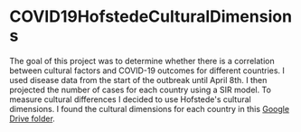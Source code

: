 # COVID19HofstedeCulturalDimensions

The goal of this project was to determine whether there is a correlation between cultural factors and COVID-19 outcomes for different countries. I used disease data from the start of the outbreak until April 8th. I then projected the number of cases for each country using a SIR model. To measure cultural differences I decided to use Hofstede's cultural dimensions. I found the cultural dimensions for each country in this [Google Drive folder](https://drive.google.com/drive/folders/1zivMjUT7tleuIA-hGn96PG5J7sm2jdGF).
